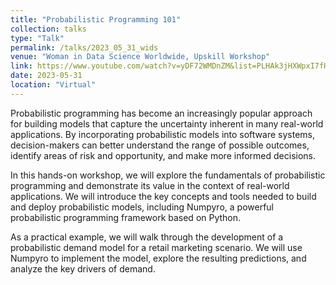 ```yaml
---
title: "Probabilistic Programming 101"
collection: talks
type: "Talk"
permalink: /talks/2023_05_31_wids
venue: "Woman in Data Science Worldwide, Upskill Workshop"
link: https://www.youtube.com/watch?v=yDF72WMDnZM&list=PLHAk3jHXWpxI7fHw8m5PhrpSRpR3NIjQo&index=33&ab_channel=WomeninDataScienceWorldwide
date: 2023-05-31
location: "Virtual"
---
```

Probabilistic programming has become an increasingly popular approach for building models that capture the uncertainty inherent in many real-world applications. By incorporating probabilistic models into software systems, decision-makers can better understand the range of possible outcomes, identify areas of risk and opportunity, and make more informed decisions.

In this hands-on workshop, we will explore the fundamentals of probabilistic programming and demonstrate its value in the context of real-world applications. We will introduce the key concepts and tools needed to build and deploy probabilistic models, including Numpyro, a powerful probabilistic programming framework based on Python.

As a practical example, we will walk through the development of a probabilistic demand model for a retail marketing scenario. We will use Numpyro to implement the model, explore the resulting predictions, and analyze the key drivers of demand. 